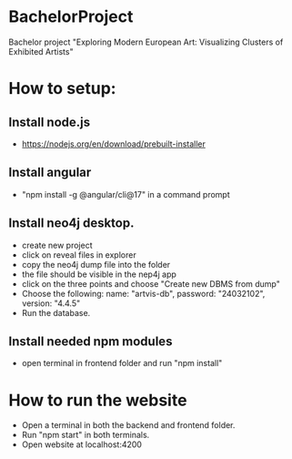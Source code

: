 # BachelorProject
Bachelor project "Exploring Modern European Art: Visualizing Clusters of Exhibited Artists"
# How to setup:
## Install node.js
- https://nodejs.org/en/download/prebuilt-installer
## Install angular
- "npm install -g @angular/cli@17" in a command prompt
## Install neo4j desktop.
- create new project
- click on reveal files in explorer
- copy the neo4j dump file into the folder
- the file should be visible in the nep4j app
- click on the three points and choose "Create new DBMS from dump"
- Choose the following: name: "artvis-db", password: "24032102", version: "4.4.5"
- Run the database.
## Install needed npm modules
- open terminal in frontend folder and run "npm install"
# How to run the website
- Open a terminal in both the backend and frontend folder. 
- Run "npm start" in both terminals.
- Open website at localhost:4200
